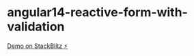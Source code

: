 # angular14-reactive-form-with-validation

[Demo on StackBlitz ⚡️](https://stackblitz.com/edit/angular-ivy-sngy2k)
